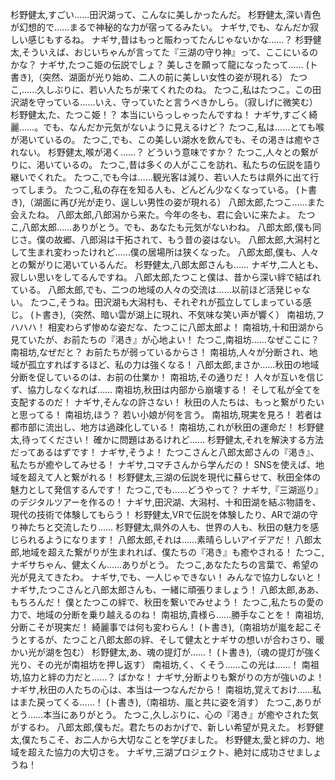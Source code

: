 杉野健太,すごい……田沢湖って、こんなに美しかったんだ。
杉野健太,深い青色が幻想的で……まるで神秘的な力が宿ってるみたい。
ナギサ,でも、なんだか寂しい感じもするね。
ナギサ,昔はもっと賑わってたんじゃないかな……？
杉野健太,そういえば、おじいちゃんが言ってた『三湖の守り神』って、ここにいるのかな？
ナギサ,たつこ姫の伝説でしょ？ 美しさを願って龍になったって……
(ト書き),（突然、湖面が光り始め、二人の前に美しい女性の姿が現れる）
たつこ,……久しぶりに、若い人たちが来てくれたのね。
たつこ,私はたつこ。この田沢湖を守っている……いえ、守っていたと言うべきかしら。（寂しげに微笑む）
杉野健太,た、たつこ姫！？ 本当にいらっしゃったんですね！
ナギサ,すごく綺麗……。でも、なんだか元気がないように見えるけど？
たつこ,私は……とても喉が渇いているの。
たつこ,でも、この美しい湖水を飲んでも、その渇きは癒やされない。
杉野健太,喉が渇く……？ どういう意味ですか？
たつこ,人々との繋がりに、渇いているの。
たつこ,昔は多くの人がここを訪れ、私たちの伝説を語り継いでくれた。
たつこ,でも今は……観光客は減り、若い人たちは県外に出て行ってしまう。
たつこ,私の存在を知る人も、どんどん少なくなっている。
(ト書き),（湖面に再び光が走り、逞しい男性の姿が現れる）
八郎太郎,たつこ……また会えたね。
八郎太郎,八郎潟から来た。今年の冬も、君に会いに来たよ。
たつこ,八郎太郎……ありがとう。でも、あなたも元気がないわね。
八郎太郎,僕も同じさ。僕の故郷、八郎潟は干拓されて、もう昔の姿はない。
八郎太郎,大潟村として生まれ変わったけれど……僕の居場所は狭くなった。
八郎太郎,僕も、人々との繋がりに渇いているんだ。
杉野健太,八郎太郎さんも……
ナギサ,二人とも、寂しい思いをしてるんですね。
八郎太郎,たつこと僕は、昔から深い絆で結ばれている。
八郎太郎,でも、二つの地域の人々の交流は……以前ほど活発じゃない。
たつこ,そうね。田沢湖も大潟村も、それぞれが孤立してしまっている感じ。
(ト書き),（突然、暗い雲が湖上に現れ、不気味な笑い声が響く）
南祖坊,フハハハ！ 相変わらず惨めな姿だな、たつこに八郎太郎よ！
南祖坊,十和田湖から見ていたが、お前たちの『渇き』が心地よい！
たつこ,南祖坊……なぜここに？
南祖坊,なぜだと？ お前たちが弱っているからさ！
南祖坊,人々が分断され、地域が孤立すればするほど、私の力は強くなる！
八郎太郎,まさか……秋田の地域分断を促しているのは、お前の仕業か！
南祖坊,その通りだ！ 人々が互いを信じず、協力しなくなれば……
南祖坊,秋田は内部から崩壊する！ そして私が全てを支配するのだ！
ナギサ,そんなの許さない！ 秋田の人たちは、もっと繋がりたいと思ってる！
南祖坊,ほう？ 若い小娘が何を言う。
南祖坊,現実を見ろ！ 若者は都市部に流出し、地方は過疎化している！
南祖坊,これが秋田の運命だ！
杉野健太,待ってください！ 確かに問題はあるけれど……
杉野健太,それを解決する方法だってあるはずです！
ナギサ,そうよ！ たつこさんと八郎太郎さんの『渇き』、私たちが癒やしてみせる！
ナギサ,コマチさんから学んだの！ SNSを使えば、地域を超えて人と繋がれる！
杉野健太,三湖の伝説を現代に蘇らせて、秋田全体の魅力として発信するんです！
たつこ,でも……どうやって？
ナギサ,『三湖巡り』のデジタルツアーを作るの！
ナギサ,田沢湖、大潟村、十和田湖を結ぶ物語を、現代の技術で体験してもらう！
杉野健太,VRで伝説を体験したり、ARで湖の守り神たちと交流したり……
杉野健太,県外の人も、世界の人も、秋田の魅力を感じられるようになります！
八郎太郎,それは……素晴らしいアイデアだ！
八郎太郎,地域を超えた繋がりが生まれれば、僕たちの『渇き』も癒やされる！
たつこ,ナギサちゃん、健太くん……ありがとう。
たつこ,あなたたちの言葉で、希望の光が見えてきたわ。
ナギサ,でも、一人じゃできない！ みんなで協力しないと！
ナギサ,たつこさんと八郎太郎さんも、一緒に頑張りましょう！
八郎太郎,ああ、もちろんだ！ 僕とたつこの絆で、秋田を繋いでみせよう！
たつこ,私たちの愛の力で、地域の分断を乗り越えるのね！
南祖坊,貴様ら……勝手なことを！
南祖坊,分断こそが現実だ！ 綺麗事では何も変わらん！
(ト書き),（南祖坊が嵐を起こそうとするが、たつこと八郎太郎の絆、そして健太とナギサの想いが合わさり、暖かい光が湖を包む）
杉野健太,あ、魂の提灯が……！
(ト書き),（魂の提灯が強く光り、その光が南祖坊を押し返す）
南祖坊,く、くそう……この光は……！
南祖坊,協力と絆の力だと……？ ばかな！
ナギサ,分断よりも繋がりの方が強いのよ！
ナギサ,秋田の人たちの心は、本当は一つなんだから！
南祖坊,覚えておけ……私はまた戻ってくる……！
(ト書き),（南祖坊、嵐と共に姿を消す）
たつこ,ありがとう……本当にありがとう。
たつこ,久しぶりに、心の『渇き』が癒やされた気がするわ。
八郎太郎,僕もだ。君たちのおかげで、新しい希望が見えた。
杉野健太,僕たちこそ、お二人から大切なことを学びました。
杉野健太,愛と絆の力、地域を超えた協力の大切さを。
ナギサ,三湖プロジェクト、絶対に成功させましょうね！
